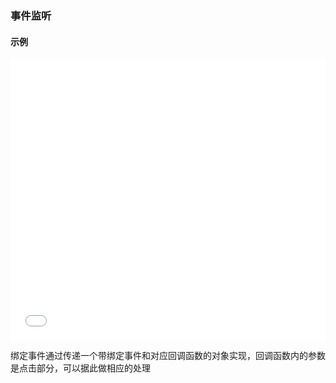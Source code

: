 ### 事件监听

#### 示例

<iframe width="100%" height="450" src="//jsfiddle.net/vue_echarts/xzosnow7/6/embedded/result,html,js/?bodyColor=fff" allowfullscreen="allowfullscreen" frameborder="0"></iframe>

绑定事件通过传递一个带绑定事件和对应回调函数的对象实现，回调函数内的参数是点击部分，可以据此做相应的处理
